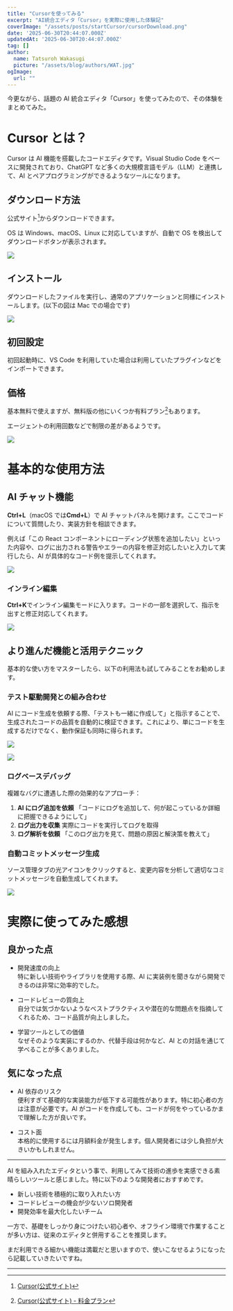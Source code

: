 ```yaml
---
title: "Cursorを使ってみる"
excerpt: "AI統合エディタ「Cursor」を実際に使用した体験記"
coverImage: "/assets/posts/startCursor/cursorDownload.png"
date: '2025-06-30T20:44:07.000Z'
updatedAt: '2025-06-30T20:44:07.000Z'
tag: []
author:
  name: Tatsuroh Wakasugi
  picture: "/assets/blog/authors/WAT.jpg"
ogImage:
  url: ""
---
```


今更ながら、話題の AI 統合エディタ「Cursor」を使ってみたので、その体験をまとめてみた。

# Cursor とは？

Cursor は AI 機能を搭載したコードエディタです。Visual Studio Code をベースに開発されており、ChatGPT など多くの大規模言語モデル（LLM）と連携して、AI とペアプログラミングができるようなツールになります。

## ダウンロード方法

公式サイト[^1]からダウンロードできます。

OS は Windows、macOS、Linux に対応していますが、自動で OS を検出してダウンロードボタンが表示されます。

![](/assets/posts/startCursor/download.png)

## インストール

ダウンロードしたファイルを実行し、通常のアプリケーションと同様にインストールします。(以下の図は Mac での場合です)

![](/assets/posts/startCursor/installMac.png)

## 初回設定

初回起動時に、VS Code を利用していた場合は利用していたプラグインなどをインポートできます。

## 価格

基本無料で使えますが、無料版の他にいくつか有料プラン[^2]もあります。

エージェントの利用回数などで制限の差があるようです。

![](/assets/posts/startCursor/pricing.png)

# 基本的な使用方法

## AI チャット機能

**Ctrl+L**（macOS では**Cmd+L**）で AI チャットパネルを開けます。ここでコードについて質問したり、実装方針を相談できます。

例えば「この React コンポーネントにローディング状態を追加したい」といった内容や、ログに出力される警告やエラーの内容を修正対応したいと入力して実行したら、AI が具体的なコード例を提示してくれます。

![](/assets/posts/startCursor/cursorChat.png)

### インライン編集

**Ctrl+K**でインライン編集モードに入ります。コードの一部を選択して、指示を出すと修正対応してくれます。

![](/assets/posts/startCursor/inlineEditing.png)

## より進んだ機能と活用テクニック

基本的な使い方をマスターしたら、以下の利用法も試してみることをお勧めします。

### テスト駆動開発との組み合わせ

AI にコード生成を依頼する際、「テストも一緒に作成して」と指示することで、生成されたコードの品質を自動的に検証できます。これにより、単にコードを生成するだけでなく、動作保証も同時に得られます。

![](/assets/posts/startCursor/tdd1.png)

![](/assets/posts/startCursor/tdd2.png)

### ログベースデバッグ

複雑なバグに遭遇した際の効果的なアプローチ：

1. **AI にログ追加を依頼**
   「コードにログを追加して、何が起こっているか詳細に把握できるようにして」
2. **ログ出力を収集**
   実際にコードを実行してログを取得
3. **ログ解析を依頼**
   「このログ出力を見て、問題の原因と解決策を教えて」

### 自動コミットメッセージ生成

ソース管理タブの光アイコンをクリックすると、変更内容を分析して適切なコミットメッセージを自動生成してくれます。

![](/assets/posts/startCursor/autoCommitMessage.png)

# 実際に使ってみた感想

## 良かった点

- 開発速度の向上  
  特に新しい技術やライブラリを使用する際、AI に実装例を聞きながら開発できるのは非常に効率的でした。

- コードレビューの質向上  
  自分では気づかないようなベストプラクティスや潜在的な問題点を指摘してくれるため、コード品質が向上しました。

- 学習ツールとしての価値  
  なぜそのような実装にするのか、代替手段は何かなど、AI との対話を通じて学べることが多くありました。

## 気になった点

- AI 依存のリスク  
  便利すぎて基礎的な実装能力が低下する可能性があります。特に初心者の方は注意が必要です。AI がコードを作成しても、コードが何をやっているかまで理解した方が良いです。

- コスト面  
  本格的に使用するには月額料金が発生します。個人開発者には少し負担が大きいかもしれません。

---

AI を組み入れたエディタという事で、利用してみて技術の進歩を実感できる素晴らしいツールと感じました。特に以下のような開発者におすすめです。

- 新しい技術を積極的に取り入れたい方
- コードレビューの機会が少ないソロ開発者
- 開発効率を最大化したいチーム

一方で、基礎をしっかり身につけたい初心者や、オフライン環境で作業することが多い方は、従来のエディタと併用することを推奨します。

まだ利用できる細かい機能は満載だと思いますので、使いこなせるようになったら記載していきたいですね。

---

[^1]: [Cursor(公式サイト)](https://cursor.sh/)
[^2]: [Cursor(公式サイト) - 料金プラン](https://www.cursor.com/ja/pricing)
